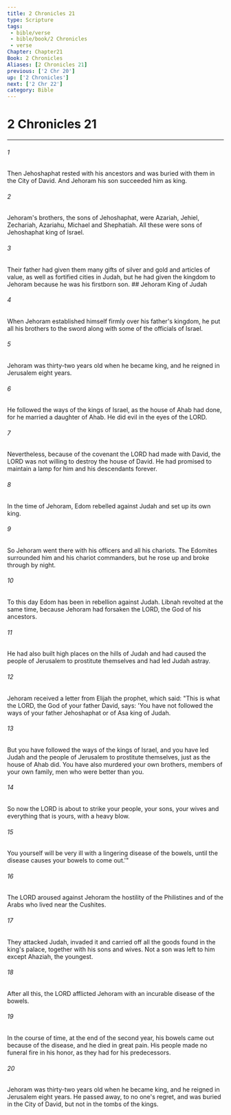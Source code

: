 ```yaml
---
title: 2 Chronicles 21
type: Scripture
tags:
 - bible/verse
 - bible/book/2 Chronicles
 - verse
Chapter: Chapter21
Book: 2 Chronicles
Aliases: [2 Chronicles 21]
previous: ['2 Chr 20']
up: ['2 Chronicles']
next: ['2 Chr 22']
category: Bible
---
```

# 2 Chronicles 21

***


###### 1 
Then Jehoshaphat rested with his ancestors and was buried with them in the City of David. And Jehoram his son succeeded him as king. 

###### 2 
Jehoram's brothers, the sons of Jehoshaphat, were Azariah, Jehiel, Zechariah, Azariahu, Michael and Shephatiah. All these were sons of Jehoshaphat king of Israel. 

###### 3 
Their father had given them many gifts of silver and gold and articles of value, as well as fortified cities in Judah, but he had given the kingdom to Jehoram because he was his firstborn son. ## Jehoram King of Judah 

###### 4 
When Jehoram established himself firmly over his father's kingdom, he put all his brothers to the sword along with some of the officials of Israel. 

###### 5 
Jehoram was thirty-two years old when he became king, and he reigned in Jerusalem eight years. 

###### 6 
He followed the ways of the kings of Israel, as the house of Ahab had done, for he married a daughter of Ahab. He did evil in the eyes of the LORD. 

###### 7 
Nevertheless, because of the covenant the LORD had made with David, the LORD was not willing to destroy the house of David. He had promised to maintain a lamp for him and his descendants forever. 

###### 8 
In the time of Jehoram, Edom rebelled against Judah and set up its own king. 

###### 9 
So Jehoram went there with his officers and all his chariots. The Edomites surrounded him and his chariot commanders, but he rose up and broke through by night. 

###### 10 
To this day Edom has been in rebellion against Judah. Libnah revolted at the same time, because Jehoram had forsaken the LORD, the God of his ancestors. 

###### 11 
He had also built high places on the hills of Judah and had caused the people of Jerusalem to prostitute themselves and had led Judah astray. 

###### 12 
Jehoram received a letter from Elijah the prophet, which said: "This is what the LORD, the God of your father David, says: 'You have not followed the ways of your father Jehoshaphat or of Asa king of Judah. 

###### 13 
But you have followed the ways of the kings of Israel, and you have led Judah and the people of Jerusalem to prostitute themselves, just as the house of Ahab did. You have also murdered your own brothers, members of your own family, men who were better than you. 

###### 14 
So now the LORD is about to strike your people, your sons, your wives and everything that is yours, with a heavy blow. 

###### 15 
You yourself will be very ill with a lingering disease of the bowels, until the disease causes your bowels to come out.'" 

###### 16 
The LORD aroused against Jehoram the hostility of the Philistines and of the Arabs who lived near the Cushites. 

###### 17 
They attacked Judah, invaded it and carried off all the goods found in the king's palace, together with his sons and wives. Not a son was left to him except Ahaziah, the youngest. 

###### 18 
After all this, the LORD afflicted Jehoram with an incurable disease of the bowels. 

###### 19 
In the course of time, at the end of the second year, his bowels came out because of the disease, and he died in great pain. His people made no funeral fire in his honor, as they had for his predecessors. 

###### 20 
Jehoram was thirty-two years old when he became king, and he reigned in Jerusalem eight years. He passed away, to no one's regret, and was buried in the City of David, but not in the tombs of the kings. 
